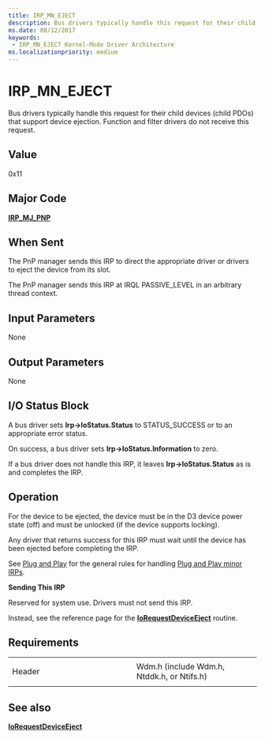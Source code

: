 ```yaml
---
title: IRP_MN_EJECT
description: Bus drivers typically handle this request for their child devices (child PDOs) that support device ejection. Function and filter drivers do not receive this request.
ms.date: 08/12/2017
keywords:
 - IRP_MN_EJECT Kernel-Mode Driver Architecture
ms.localizationpriority: medium
---
```


# IRP\_MN\_EJECT


Bus drivers typically handle this request for their child devices (child PDOs) that support device ejection. Function and filter drivers do not receive this request.

## Value

0x11

Major Code
----------

[**IRP\_MJ\_PNP**](irp-mj-pnp.md)

When Sent
---------

The PnP manager sends this IRP to direct the appropriate driver or drivers to eject the device from its slot.

The PnP manager sends this IRP at IRQL PASSIVE\_LEVEL in an arbitrary thread context.

## Input Parameters


None

## Output Parameters


None

## I/O Status Block


A bus driver sets **Irp-&gt;IoStatus.Status** to STATUS\_SUCCESS or to an appropriate error status.

On success, a bus driver sets **Irp-&gt;IoStatus.Information** to zero.

If a bus driver does not handle this IRP, it leaves **Irp-&gt;IoStatus.Status** as is and completes the IRP.

Operation
---------

For the device to be ejected, the device must be in the D3 device power state (off) and must be unlocked (if the device supports locking).

Any driver that returns success for this IRP must wait until the device has been ejected before completing the IRP.

See [Plug and Play](./introduction-to-plug-and-play.md) for the general rules for handling [Plug and Play minor IRPs](plug-and-play-minor-irps.md).

**Sending This IRP**

Reserved for system use. Drivers must not send this IRP.

Instead, see the reference page for the [**IoRequestDeviceEject**](/windows-hardware/drivers/ddi/wdm/nf-wdm-iorequestdeviceeject) routine.

Requirements
------------

<table>
<colgroup>
<col width="50%" />
<col width="50%" />
</colgroup>
<tbody>
<tr class="odd">
<td><p>Header</p></td>
<td>Wdm.h (include Wdm.h, Ntddk.h, or Ntifs.h)</td>
</tr>
</tbody>
</table>

## See also


[**IoRequestDeviceEject**](/windows-hardware/drivers/ddi/wdm/nf-wdm-iorequestdeviceeject)

 

